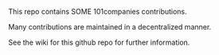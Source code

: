 This repo contains SOME 101companies contributions.

Many contributions are maintained in a decentralized manner.

See the wiki for this github repo for further information.
